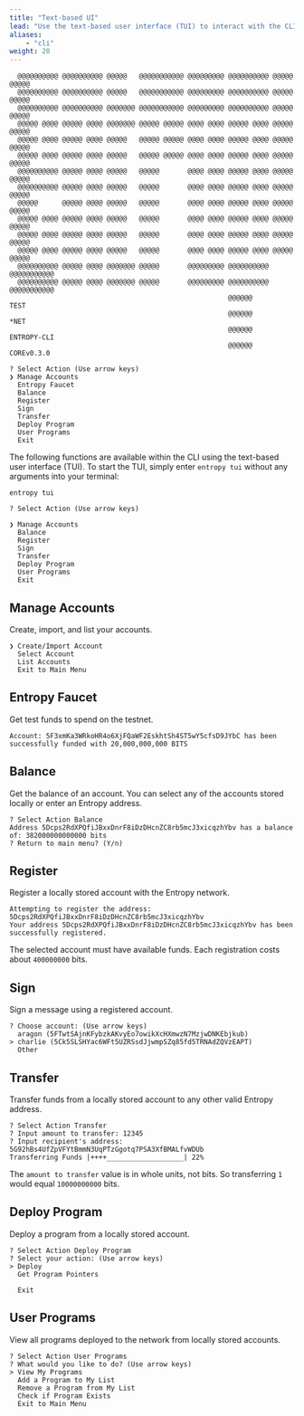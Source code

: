```yaml
---
title: "Text-based UI"
lead: "Use the text-based user interface (TUI) to interact with the CLI tool."
aliases:
    - "cli"
weight: 20
---
```


```output
  @@@@@@@@@@ @@@@@@@@@@ @@@@@   @@@@@@@@@@@ @@@@@@@@@ @@@@@@@@@@ @@@@@ @@@@@
  @@@@@@@@@@ @@@@@@@@@@ @@@@@   @@@@@@@@@@@ @@@@@@@@@ @@@@@@@@@@ @@@@@ @@@@@
  @@@@@@@@@@ @@@@@@@@@@ @@@@@@@ @@@@@@@@@@@ @@@@@@@@@ @@@@@@@@@@ @@@@@ @@@@@
  @@@@@ @@@@ @@@@@ @@@@ @@@@@@@ @@@@@ @@@@@ @@@@ @@@@ @@@@@ @@@@ @@@@@ @@@@@
  @@@@@ @@@@ @@@@@ @@@@ @@@@@   @@@@@ @@@@@ @@@@ @@@@ @@@@@ @@@@ @@@@@ @@@@@
  @@@@@ @@@@ @@@@@ @@@@ @@@@@   @@@@@ @@@@@ @@@@ @@@@ @@@@@ @@@@ @@@@@ @@@@@
  @@@@@@@@@@ @@@@@ @@@@ @@@@@   @@@@@       @@@@ @@@@ @@@@@ @@@@ @@@@@ @@@@@
  @@@@@@@@@@ @@@@@ @@@@ @@@@@   @@@@@       @@@@ @@@@ @@@@@ @@@@ @@@@@ @@@@@
  @@@@@      @@@@@ @@@@ @@@@@   @@@@@       @@@@ @@@@ @@@@@ @@@@ @@@@@ @@@@@
  @@@@@ @@@@ @@@@@ @@@@ @@@@@   @@@@@       @@@@ @@@@ @@@@@ @@@@ @@@@@ @@@@@
  @@@@@ @@@@ @@@@@ @@@@ @@@@@   @@@@@       @@@@ @@@@ @@@@@ @@@@ @@@@@ @@@@@
  @@@@@ @@@@ @@@@@ @@@@ @@@@@   @@@@@       @@@@ @@@@ @@@@@ @@@@ @@@@@ @@@@@
  @@@@@@@@@@ @@@@@ @@@@ @@@@@@@ @@@@@       @@@@@@@@@ @@@@@@@@@@ @@@@@@@@@@@
  @@@@@@@@@@ @@@@@ @@@@ @@@@@@@ @@@@@       @@@@@@@@@ @@@@@@@@@@ @@@@@@@@@@@
                                                      @@@@@@            TEST
                                                      @@@@@@            *NET
                                                      @@@@@@     ENTROPY-CLI
                                                      @@@@@@     COREv0.3.0

? Select Action (Use arrow keys)
❯ Manage Accounts
  Entropy Faucet
  Balance
  Register
  Sign
  Transfer
  Deploy Program
  User Programs
  Exit
```

The following functions are available within the CLI using the text-based user interface (TUI). To start the TUI, simply enter `entropy tui` without any arguments into your terminal:

```shell
entropy tui
```

```output
? Select Action (Use arrow keys)

❯ Manage Accounts
  Balance
  Register
  Sign
  Transfer
  Deploy Program
  User Programs
  Exit
```

## Manage Accounts

Create, import, and list your accounts.

```output
❯ Create/Import Account
  Select Account
  List Accounts
  Exit to Main Menu
```

## Entropy Faucet

Get test funds to spend on the testnet.

```output
Account: 5F3xmKa3WRkoHR4o6XjFQaWF2EskhtSh4ST5wY5cfsD9JYbC has been successfully funded with 20,000,000,000 BITS
```

## Balance

Get the balance of an account. You can select any of the accounts stored locally or enter an Entropy address.

```output
? Select Action Balance
Address 5Dcps2RdXPQfiJBxxDnrF8iDzDHcnZC8rb5mcJ3xicqzhYbv has a balance of: 382000000000000 bits
? Return to main menu? (Y/n)
```

## Register

Register a locally stored account with the Entropy network.

```output
Attempting to register the address: 5Dcps2RdXPQfiJBxxDnrF8iDzDHcnZC8rb5mcJ3xicqzhYbv
Your address 5Dcps2RdXPQfiJBxxDnrF8iDzDHcnZC8rb5mcJ3xicqzhYbv has been successfully registered.
```

The selected account must have available funds. Each registration costs about `400000000` bits.

## Sign

Sign a message using a registered account.

```output
? Choose account: (Use arrow keys)
  aragon (5FTwtSAjnKFybzkAKvyEo7owikXcHXmwzN7MzjwDNKEbjkub)
> charlie (5Ck5SLSHYac6WFt5UZRSsdJjwmpSZq85fd5TRNAdZQVzEAPT)
  Other
```

## Transfer

Transfer funds from a locally stored account to any other valid Entropy address.

```output
? Select Action Transfer
? Input amount to transfer: 12345
? Input recipient's address: 5G92hBs4UfZpVFYtBmmN3UqPTzGgotq7PSA3XfBMALfvWDUb
Transferring Funds |++++___________________| 22%
```

The `amount to transfer` value is in whole units, not bits. So transferring `1` would equal `10000000000` bits.

## Deploy Program

Deploy a program from a locally stored account.

```output
? Select Action Deploy Program
? Select your action: (Use arrow keys)
> Deploy
  Get Program Pointers

  Exit
```

## User Programs

View all programs deployed to the network from locally stored accounts.

```output
? Select Action User Programs
? What would you like to do? (Use arrow keys)
> View My Programs
  Add a Program to My List
  Remove a Program from My List
  Check if Program Exists
  Exit to Main Menu
```
